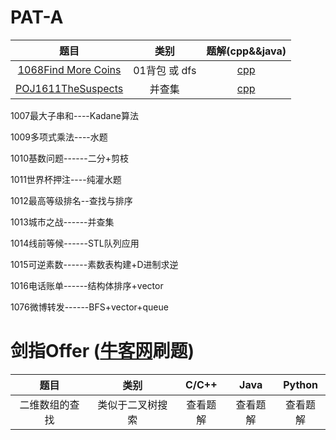 # PAT-A
|题目|类别|题解(cpp&&java)|
|:----:|:----:|:----:|
|[1068Find More Coins](https://www.patest.cn/contests/pat-a-practise/1068)|01背包 或 dfs|[cpp](https://blog.csdn.net/m0_38024592/article/details/80161262)|
|[POJ1611TheSuspects](http://poj.org/problem?id=1611)|并查集|[cpp](https://blog.csdn.net/tiantangrenjian/article/details/7084609)|


1007最大子串和----Kadane算法

1009多项式乘法----水题

1010基数问题------二分+剪枝

1011世界杯押注----纯灌水题

1012最高等级排名--查找与排序

1013城市之战------并查集

1014线前等候------STL队列应用

1015可逆素数------素数表构建+D进制求逆

1016电话账单------结构体排序+vector

1076微博转发------BFS+vector+queue





# 剑指Offer ([牛客网](https://www.nowcoder.com/ta/coding-interviews?page=1)刷题)

|题目|类别|C/C++|Java|Python|
|:----:|:----:|:----:|:----:|:----:|
|二维数组的查找|类似于二叉树搜索|查看题解|查看题解|查看题解|
